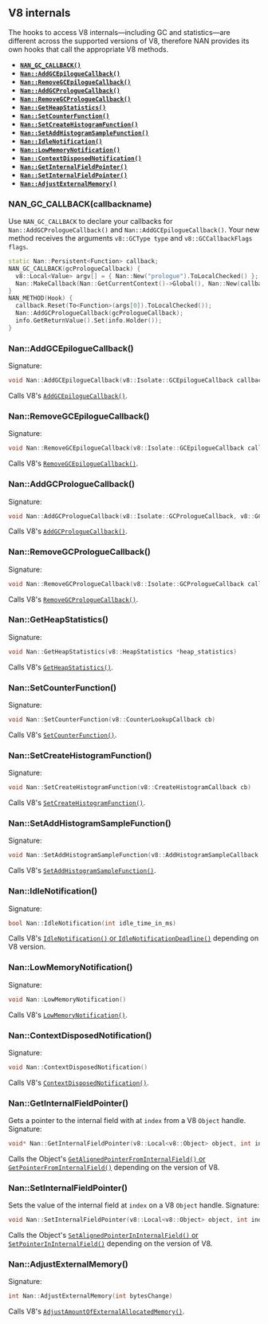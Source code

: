 ## V8 internals
The hooks to access V8 internals—including GC and statistics—are different across the supported versions of V8, therefore NAN provides its own hooks that call the appropriate V8 methods.
 - <a href="#api_nan_gc_callback"><b><code>NAN_GC_CALLBACK()</code></b></a>
 - <a href="#api_nan_add_gc_epilogue_callback"><b><code>Nan::AddGCEpilogueCallback()</code></b></a>
 - <a href="#api_nan_remove_gc_epilogue_callback"><b><code>Nan::RemoveGCEpilogueCallback()</code></b></a>
 - <a href="#api_nan_add_gc_prologue_callback"><b><code>Nan::AddGCPrologueCallback()</code></b></a>
 - <a href="#api_nan_remove_gc_prologue_callback"><b><code>Nan::RemoveGCPrologueCallback()</code></b></a>
 - <a href="#api_nan_get_heap_statistics"><b><code>Nan::GetHeapStatistics()</code></b></a>
 - <a href="#api_nan_set_counter_function"><b><code>Nan::SetCounterFunction()</code></b></a>
 - <a href="#api_nan_set_create_histogram_function"><b><code>Nan::SetCreateHistogramFunction()</code></b></a>
 - <a href="#api_nan_set_add_histogram_sample_function"><b><code>Nan::SetAddHistogramSampleFunction()</code></b></a>
 - <a href="#api_nan_idle_notification"><b><code>Nan::IdleNotification()</code></b></a>
 - <a href="#api_nan_low_memory_notification"><b><code>Nan::LowMemoryNotification()</code></b></a>
 - <a href="#api_nan_context_disposed_notification"><b><code>Nan::ContextDisposedNotification()</code></b></a>
 - <a href="#api_nan_get_internal_field_pointer"><b><code>Nan::GetInternalFieldPointer()</code></b></a>
 - <a href="#api_nan_set_internal_field_pointer"><b><code>Nan::SetInternalFieldPointer()</code></b></a>
 - <a href="#api_nan_adjust_external_memory"><b><code>Nan::AdjustExternalMemory()</code></b></a>
<a name="api_nan_gc_callback"></a>
### NAN_GC_CALLBACK(callbackname)
Use `NAN_GC_CALLBACK` to declare your callbacks for `Nan::AddGCPrologueCallback()` and `Nan::AddGCEpilogueCallback()`. Your new method receives the arguments `v8::GCType type` and `v8::GCCallbackFlags flags`.
```c++
static Nan::Persistent<Function> callback;
NAN_GC_CALLBACK(gcPrologueCallback) {
  v8::Local<Value> argv[] = { Nan::New("prologue").ToLocalChecked() };
  Nan::MakeCallback(Nan::GetCurrentContext()->Global(), Nan::New(callback), 1, argv);
}
NAN_METHOD(Hook) {
  callback.Reset(To<Function>(args[0]).ToLocalChecked());
  Nan::AddGCPrologueCallback(gcPrologueCallback);
  info.GetReturnValue().Set(info.Holder());
}
```
<a name="api_nan_add_gc_epilogue_callback"></a>
### Nan::AddGCEpilogueCallback()
Signature:
```c++
void Nan::AddGCEpilogueCallback(v8::Isolate::GCEpilogueCallback callback, v8::GCType gc_type_filter = v8::kGCTypeAll)
```
Calls V8's [`AddGCEpilogueCallback()`](https://v8docs.nodesource.com/node-8.11/d5/dda/classv8_1_1_isolate.html#a580f976e4290cead62c2fc4dd396be3e).
<a name="api_nan_remove_gc_epilogue_callback"></a>
### Nan::RemoveGCEpilogueCallback()
Signature:
```c++
void Nan::RemoveGCEpilogueCallback(v8::Isolate::GCEpilogueCallback callback)
```
Calls V8's [`RemoveGCEpilogueCallback()`](https://v8docs.nodesource.com/node-8.11/d5/dda/classv8_1_1_isolate.html#adca9294555a3908e9f23c7bb0f0f284c).
<a name="api_nan_add_gc_prologue_callback"></a>
### Nan::AddGCPrologueCallback()
Signature:
```c++
void Nan::AddGCPrologueCallback(v8::Isolate::GCPrologueCallback, v8::GCType gc_type_filter callback)
```
Calls V8's [`AddGCPrologueCallback()`](https://v8docs.nodesource.com/node-8.11/d5/dda/classv8_1_1_isolate.html#a6dbef303603ebdb03da6998794ea05b8).
<a name="api_nan_remove_gc_prologue_callback"></a>
### Nan::RemoveGCPrologueCallback()
Signature:
```c++
void Nan::RemoveGCPrologueCallback(v8::Isolate::GCPrologueCallback callback)
```
Calls V8's [`RemoveGCPrologueCallback()`](https://v8docs.nodesource.com/node-8.11/d5/dda/classv8_1_1_isolate.html#a5f72c7cda21415ce062bbe5c58abe09e).
<a name="api_nan_get_heap_statistics"></a>
### Nan::GetHeapStatistics()
Signature:
```c++
void Nan::GetHeapStatistics(v8::HeapStatistics *heap_statistics)
```
Calls V8's [`GetHeapStatistics()`](https://v8docs.nodesource.com/node-8.11/d5/dda/classv8_1_1_isolate.html#a5593ac74687b713095c38987e5950b34).
<a name="api_nan_set_counter_function"></a>
### Nan::SetCounterFunction()
Signature:
```c++
void Nan::SetCounterFunction(v8::CounterLookupCallback cb)
```
Calls V8's [`SetCounterFunction()`](https://v8docs.nodesource.com/node-8.11/d5/dda/classv8_1_1_isolate.html#a045d7754e62fa0ec72ae6c259b29af94).
<a name="api_nan_set_create_histogram_function"></a>
### Nan::SetCreateHistogramFunction()
Signature:
```c++
void Nan::SetCreateHistogramFunction(v8::CreateHistogramCallback cb) 
```
Calls V8's [`SetCreateHistogramFunction()`](https://v8docs.nodesource.com/node-8.11/d5/dda/classv8_1_1_isolate.html#a542d67e85089cb3f92aadf032f99e732).
<a name="api_nan_set_add_histogram_sample_function"></a>
### Nan::SetAddHistogramSampleFunction()
Signature:
```c++
void Nan::SetAddHistogramSampleFunction(v8::AddHistogramSampleCallback cb) 
```
Calls V8's [`SetAddHistogramSampleFunction()`](https://v8docs.nodesource.com/node-8.11/d5/dda/classv8_1_1_isolate.html#aeb420b690bc2c216882d6fdd00ddd3ea).
<a name="api_nan_idle_notification"></a>
### Nan::IdleNotification()
Signature:
```c++
bool Nan::IdleNotification(int idle_time_in_ms)
```
Calls V8's [`IdleNotification()` or `IdleNotificationDeadline()`](https://v8docs.nodesource.com/node-8.11/d5/dda/classv8_1_1_isolate.html#ad6a2a02657f5425ad460060652a5a118) depending on V8 version.
<a name="api_nan_low_memory_notification"></a>
### Nan::LowMemoryNotification()
Signature:
```c++
void Nan::LowMemoryNotification() 
```
Calls V8's [`LowMemoryNotification()`](https://v8docs.nodesource.com/node-8.11/d5/dda/classv8_1_1_isolate.html#a24647f61d6b41f69668094bdcd6ea91f).
<a name="api_nan_context_disposed_notification"></a>
### Nan::ContextDisposedNotification()
Signature:
```c++
void Nan::ContextDisposedNotification()
```
Calls V8's [`ContextDisposedNotification()`](https://v8docs.nodesource.com/node-8.11/d5/dda/classv8_1_1_isolate.html#ad7f5dc559866343fe6cd8db1f134d48b).
<a name="api_nan_get_internal_field_pointer"></a>
### Nan::GetInternalFieldPointer()
Gets a pointer to the internal field with at `index` from a V8 `Object` handle.
Signature:
```c++
void* Nan::GetInternalFieldPointer(v8::Local<v8::Object> object, int index) 
```
Calls the Object's [`GetAlignedPointerFromInternalField()` or `GetPointerFromInternalField()`](https://v8docs.nodesource.com/node-8.11/db/d85/classv8_1_1_object.html#a580ea84afb26c005d6762eeb9e3c308f) depending on the version of V8.
<a name="api_nan_set_internal_field_pointer"></a>
### Nan::SetInternalFieldPointer()
Sets the value of the internal field at `index` on a V8 `Object` handle.
Signature:
```c++
void Nan::SetInternalFieldPointer(v8::Local<v8::Object> object, int index, void* value)
```
Calls the Object's [`SetAlignedPointerInInternalField()` or `SetPointerInInternalField()`](https://v8docs.nodesource.com/node-8.11/db/d85/classv8_1_1_object.html#ab3c57184263cf29963ef0017bec82281) depending on the version of V8.
<a name="api_nan_adjust_external_memory"></a>
### Nan::AdjustExternalMemory()
Signature:
```c++
int Nan::AdjustExternalMemory(int bytesChange)
```
Calls V8's [`AdjustAmountOfExternalAllocatedMemory()`](https://v8docs.nodesource.com/node-8.11/d5/dda/classv8_1_1_isolate.html#ae1a59cac60409d3922582c4af675473e).
